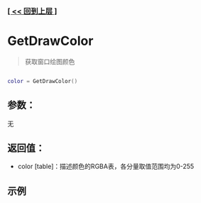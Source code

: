 ### [[ << 回到上层 ]](README.md)

# GetDrawColor

> 获取窗口绘图颜色

```lua

color = GetDrawColor()

```

## 参数：

无

## 返回值：

+ color [table]：描述颜色的RGBA表，各分量取值范围均为0-255

## 示例

```lua

```